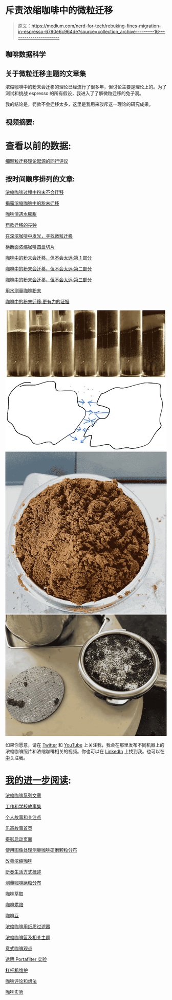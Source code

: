 # 斥责浓缩咖啡中的微粒迁移

> 原文：<https://medium.com/nerd-for-tech/rebuking-fines-migration-in-espresso-6790e6c964de?source=collection_archive---------16----------------------->

## 咖啡数据科学

## 关于微粒迁移主题的文章集

浓缩咖啡中的粉末会迁移的理论已经流行了很多年，但讨论主要是理论上的。为了测试和挑战 espresso 的所有假设，我进入了了解微粒迁移的兔子洞。

我的结论是，罚款不会迁移太多，这里是我用来驳斥这一理论的研究成果。

## 视频摘要:

# 查看以前的数据:

[细颗粒迁移理论起源的同行评议](https://rmckeon.medium.com/a-peer-review-of-the-origin-of-the-fines-migration-theory-f8d1aa1776ba?source=your_stories_page-------------------------------------)

## 按时间顺序排列的文章:

[浓缩咖啡过程中粉末不会迁移](https://towardsdatascience.com/fines-dont-migrate-during-an-espresso-shot-1bb77e3252ca?source=your_stories_page-------------------------------------)

[揭露浓缩咖啡中的粉末迁移](https://towardsdatascience.com/debunking-fines-migration-in-espresso-989f486eef0e?source=your_stories_page-------------------------------------)

[咖啡渣遇水膨胀](https://towardsdatascience.com/coffee-grounds-expand-with-water-9f0b2ddb8a56)

[罚款迁移的丧钟](https://towardsdatascience.com/the-death-knell-to-fines-migration-8909c1deb2b4?source=your_stories_page-------------------------------------)

[在深浓咖啡中发光，寻找微粒迁移](https://towardsdatascience.com/glow-in-the-dark-espresso-in-search-of-fines-migration-b369a3beee3b?source=your_stories_page-------------------------------------)

[横断面浓缩咖啡圆盘切片](https://towardsdatascience.com/cross-sectional-espresso-puck-slicing-4caa57366e3c?source=your_stories_page----------------------------------------)

[咖啡中的粉末会迁移，但不会太远:第 1 部分](https://towardsdatascience.com/fines-migrate-in-espresso-but-not-far-part-1-44a1e7184224?source=your_stories_page----------------------------------------)

[咖啡中的粉末会迁移，但不会太远:第二部分](https://towardsdatascience.com/fines-migrate-in-espresso-but-not-far-part-2-320a0801677c?source=your_stories_page----------------------------------------)

[咖啡中的粉末会迁移，但不会太远:第三部分](https://towardsdatascience.com/fines-migrate-in-espresso-but-not-far-part-3-f24c48584223?source=your_stories_page----------------------------------------)

[用水测量咖啡粉末](/towards-data-science/measuring-coffee-fines-using-water-aa17595526c9?source=your_stories_page-------------------------------------)

[咖啡中的粉末迁移:更有力的证据](/towards-data-science/fines-migrate-in-espresso-stronger-evidence-15c42a3d41d8?source=your_stories_page-------------------------------------)

![](img/2035ed76fbef042b05d82282949d86eb.png)![](img/3fcf24403ea4cccaeec2df7af1d4b1a9.png)![](img/602019ac1fd6aafc22ea3e052f074f2f.png)![](img/0cfcba6422869cec35e2ac4be6c9a517.png)

如果你愿意，请在 [Twitter](https://mobile.twitter.com/espressofun?source=post_page---------------------------) 和 [YouTube](https://m.youtube.com/channel/UClgcmAtBMTmVVGANjtntXTw?source=post_page---------------------------) 上关注我，我会在那里发布不同机器上的浓缩咖啡照片和浓缩咖啡相关的视频。你也可以在 [LinkedIn](https://www.linkedin.com/in/robert-mckeon-aloe-01581595?source=post_page---------------------------) 上找到我。也可以在[中](https://towardsdatascience.com/@rmckeon/follow)关注我。

# [我的进一步阅读](https://rmckeon.medium.com/story-collection-splash-page-e15025710347):

[浓缩咖啡系列文章](https://rmckeon.medium.com/a-collection-of-espresso-articles-de8a3abf9917?postPublishedType=repub)

[工作和学校故事集](https://rmckeon.medium.com/a-collection-of-work-and-school-stories-6b7ca5a58318?source=your_stories_page-------------------------------------)

[个人故事和关注点](https://rmckeon.medium.com/personal-stories-and-concerns-51bd8b3e63e6?source=your_stories_page-------------------------------------)

[乐高故事首页](https://rmckeon.medium.com/lego-story-splash-page-b91ba4f56bc7?source=your_stories_page-------------------------------------)

[摄影启动页面](https://rmckeon.medium.com/photography-splash-page-fe93297abc06?source=your_stories_page-------------------------------------)

[使用图像处理测量咖啡研磨颗粒分布](https://link.medium.com/9Az9gAfWXdb)

[改善浓缩咖啡](https://rmckeon.medium.com/improving-espresso-splash-page-576c70e64d0d?source=your_stories_page-------------------------------------)

[断奏生活方式概述](https://rmckeon.medium.com/a-summary-of-the-staccato-lifestyle-dd1dc6d4b861?source=your_stories_page-------------------------------------)

[测量咖啡磨粒分布](https://rmckeon.medium.com/measuring-coffee-grind-distribution-d37a39ffc215?source=your_stories_page-------------------------------------)

[咖啡萃取](https://rmckeon.medium.com/coffee-extraction-splash-page-3e568df003ac?source=your_stories_page-------------------------------------)

[咖啡烘焙](https://rmckeon.medium.com/coffee-roasting-splash-page-780b0c3242ea?source=your_stories_page-------------------------------------)

[咖啡豆](https://rmckeon.medium.com/coffee-beans-splash-page-e52e1993274f?source=your_stories_page-------------------------------------)

[浓缩咖啡用纸质过滤器](https://rmckeon.medium.com/paper-filters-for-espresso-splash-page-f55fc553e98?source=your_stories_page-------------------------------------)

[浓缩咖啡篮及相关主题](https://rmckeon.medium.com/espresso-baskets-and-related-topics-splash-page-ff10f690a738?source=your_stories_page-------------------------------------)

[意式咖啡观点](https://rmckeon.medium.com/espresso-opinions-splash-page-5a89856d74da?source=your_stories_page-------------------------------------)

[透明 Portafilter 实验](https://rmckeon.medium.com/transparent-portafilter-experiments-splash-page-8fd3ae3a286d?source=your_stories_page-------------------------------------)

[杠杆机维护](https://rmckeon.medium.com/lever-machine-maintenance-splash-page-72c1e3102ff?source=your_stories_page-------------------------------------)

[咖啡评论和想法](https://rmckeon.medium.com/coffee-reviews-and-thoughts-splash-page-ca6840eb04f7?source=your_stories_page-------------------------------------)

[咖啡实验](https://rmckeon.medium.com/coffee-experiments-splash-page-671a77ba4d42?source=your_stories_page-------------------------------------)